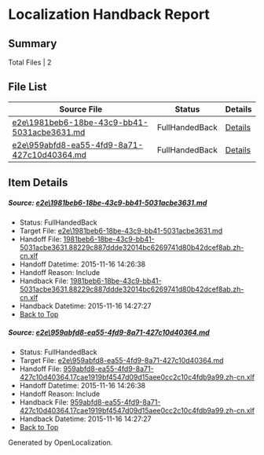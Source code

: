 # <a name='report-top'></a> Localization Handback Report

## Summary
 Total Files | 2

## File List
 Source File | Status | Details 
 ----------- | ------ | ------- 
 [e2e\1981beb6-18be-43c9-bb41-5031acbe3631.md](https://github.com/OpenLocalizationTest/oltest/blob/ad8b6911bb5bf18e97a17e2a5f6a24414bc6834b/e2e/1981beb6-18be-43c9-bb41-5031acbe3631.md) | FullHandedBack | [Details](#cefd1d4244d7256517bbb3a016db90b5697e69f41)
 [e2e\959abfd8-ea55-4fd9-8a71-427c10d40364.md](https://github.com/OpenLocalizationTest/oltest/blob/ad8b6911bb5bf18e97a17e2a5f6a24414bc6834b/e2e/959abfd8-ea55-4fd9-8a71-427c10d40364.md) | FullHandedBack | [Details](#b0467219f995d1068287f97d4a8be77896582dd32)

## Item Details
##### <a name='cefd1d4244d7256517bbb3a016db90b5697e69f41'></a> Source: [e2e\1981beb6-18be-43c9-bb41-5031acbe3631.md](https://github.com/OpenLocalizationTest/oltest/blob/ad8b6911bb5bf18e97a17e2a5f6a24414bc6834b/e2e/1981beb6-18be-43c9-bb41-5031acbe3631.md)
* Status: FullHandedBack
* Target File: [e2e\1981beb6-18be-43c9-bb41-5031acbe3631.md](https://github.com/OpenLocalizationTestOrg/oltest.zh-cn/blob/a677350246c60a96b48311ee5c3058b2ee96aa9f/e2e/1981beb6-18be-43c9-bb41-5031acbe3631.md)
* Handoff File: [1981beb6-18be-43c9-bb41-5031acbe3631.88229c887ddde32014bc6269741d80b42dcef8ab.zh-cn.xlf](https://github.com/OpenLocalizationTestOrg/olhandoff/blob/27985cac9e11959cbf5741f9f304dcc4b242a814/ol-handoff/OpenLocalizationTestOrg/oltest.zh-cn/yanz/1981beb6-18be-43c9-bb41-5031acbe3631.88229c887ddde32014bc6269741d80b42dcef8ab.zh-cn.xlf)
* Handoff Datetime: 2015-11-16 14:26:38
* Handoff Reason: Include
* Handback File: [1981beb6-18be-43c9-bb41-5031acbe3631.88229c887ddde32014bc6269741d80b42dcef8ab.zh-cn.xlf](https://github.com/OpenLocalizationTestOrg/olhandback/blob/a5e20829f1e89f90107a4a79c5fefb89d1dfa2b3/ol-handback/OpenLocalizationTestOrg/oltest.zh-cn/yanz/1981beb6-18be-43c9-bb41-5031acbe3631.88229c887ddde32014bc6269741d80b42dcef8ab.zh-cn.xlf)
* Handback Datetime: 2015-11-16 14:27:27
* [Back to Top](#report-top)

##### <a name='b0467219f995d1068287f97d4a8be77896582dd32'></a> Source: [e2e\959abfd8-ea55-4fd9-8a71-427c10d40364.md](https://github.com/OpenLocalizationTest/oltest/blob/ad8b6911bb5bf18e97a17e2a5f6a24414bc6834b/e2e/959abfd8-ea55-4fd9-8a71-427c10d40364.md)
* Status: FullHandedBack
* Target File: [e2e\959abfd8-ea55-4fd9-8a71-427c10d40364.md](https://github.com/OpenLocalizationTestOrg/oltest.zh-cn/blob/a677350246c60a96b48311ee5c3058b2ee96aa9f/e2e/959abfd8-ea55-4fd9-8a71-427c10d40364.md)
* Handoff File: [959abfd8-ea55-4fd9-8a71-427c10d40364.17cae1919bf4547d09d15aee0cc2c10c4fdb9a99.zh-cn.xlf](https://github.com/OpenLocalizationTestOrg/olhandoff/blob/27985cac9e11959cbf5741f9f304dcc4b242a814/ol-handoff/OpenLocalizationTestOrg/oltest.zh-cn/yanz/959abfd8-ea55-4fd9-8a71-427c10d40364.17cae1919bf4547d09d15aee0cc2c10c4fdb9a99.zh-cn.xlf)
* Handoff Datetime: 2015-11-16 14:26:38
* Handoff Reason: Include
* Handback File: [959abfd8-ea55-4fd9-8a71-427c10d40364.17cae1919bf4547d09d15aee0cc2c10c4fdb9a99.zh-cn.xlf](https://github.com/OpenLocalizationTestOrg/olhandback/blob/a5e20829f1e89f90107a4a79c5fefb89d1dfa2b3/ol-handback/OpenLocalizationTestOrg/oltest.zh-cn/yanz/959abfd8-ea55-4fd9-8a71-427c10d40364.17cae1919bf4547d09d15aee0cc2c10c4fdb9a99.zh-cn.xlf)
* Handback Datetime: 2015-11-16 14:27:27
* [Back to Top](#report-top)


Generated by OpenLocalization.
